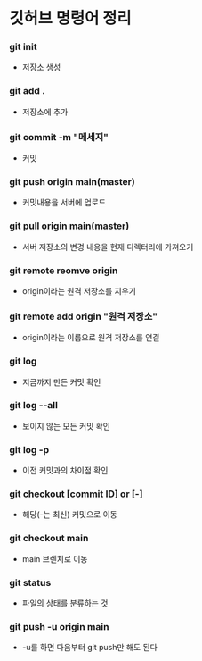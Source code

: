 # 깃허브 명령어 정리

### git init

- 저장소 생성

### git add .

- 저장소에 추가

### git commit -m "메세지"

- 커밋

### git push origin main(master)

- 커밋내용을 서버에 업로드

### git pull origin main(master)

- 서버 저장소의 변경 내용을 현재 디렉터리에 가져오기

### git remote reomve origin

- origin이라는 원격 저장소를 지우기

### git remote add origin "원격 저장소"

- origin이라는 이름으로 원격 저장소를 연결

### git log

- 지금까지 만든 커밋 확인

### git log --all

- 보이지 않는 모든 커밋 확인

### git log -p

- 이전 커밋과의 차이점 확인

### git checkout [commit ID] or [-]

- 해당(-는 최신) 커밋으로 이동

### git checkout main

- main 브렌치로 이동

### git status

- 파일의 상태를 분류하는 것

### git push -u origin main

- -u를 하면 다음부터 git push만 해도 된다
